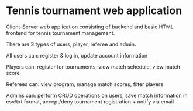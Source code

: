 # Tennis tournament web application

Client-Server web application consisting of backend and basic HTML frontend for tennis tournament management.

There are 3 types of users, player, referee and admin.

All users can: register & log in, update account information

Players can: register for tournaments, view match schedule, view match score

Referees can: view program, manage match scores, filter players

Admins can: perform CRUD operations on users, save match information in csv/txt format, accept/deny tournament registration + notify via email

